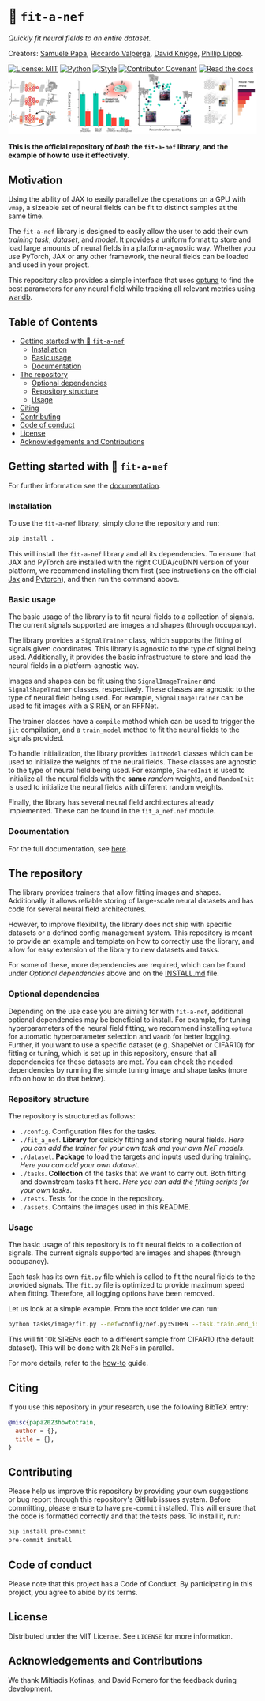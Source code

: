 # 🚀 `fit-a-nef`

*Quickly fit neural fields to an entire dataset.*

Creators: [Samuele Papa](https://samuelepapa.github.io), [Riccardo Valperga](https://twitter.com/RValperga), [David Knigge](https://twitter.com/davidmknigge), [Phillip Lippe](https://phlippe.github.io/).

[![License: MIT](https://img.shields.io/badge/License-MIT-purple)](https://opensource.org/licenses/MIT)
[![Python](https://img.shields.io/badge/python-3.9+-blue.svg)](https://www.python.org/downloads/release/python-390/)
[![Style](https://img.shields.io/badge/code%20style-black-000000)](https://github.com/psf/black)
[![Contributor Covenant](https://img.shields.io/badge/Contributor%20Covenant-2.1-4baaaa.svg)](CODE_OF_CONDUCT.md)
[![Read the docs](https://img.shields.io/badge/docs-latest-blue)](https://fit-a-nef.readthedocs.io/en/latest/)
![Schema](assets/fig-1.png)

**This is the official repository of _both_ the `fit-a-nef` library, and the example of how to use it effectively.**

## Motivation

Using the ability of JAX to easily parallelize the operations on a GPU with `vmap`, a sizeable set of neural fields can be fit to distinct samples at the same time.

The `fit-a-nef` library is designed to easily allow the user to add their own *training task*, *dataset*, and *model*. It provides a uniform format to store and load large amounts of neural fields in a platform-agnostic way. Whether you use PyTorch, JAX or any other framework, the neural fields can be loaded and used in your project.

This repository also provides a simple interface that uses [optuna](https://optuna.org/) to find the best parameters for any neural field while tracking all relevant metrics using [wandb](https://wandb.ai/).

<!-- TABLE OF CONTENTS -->

## Table of Contents

- [Getting started with 🚀 `fit-a-nef`](#getting-started-with-fit-a-nef)
  - [Installation](#installation)
  - [Basic usage](#basic-usage)
  - [Documentation](#documentation)
- [The repository](#the-repository)
  - [Optional dependencies](#optional-dependencies)
  - [Repository structure](#repository-structure)
  - [Usage](#usage)
- [Citing](#citing)
- [Contributing](#contributing)
- [Code of conduct](#code-of-conduct)
- [License](#license)
- [Acknowledgements and Contributions](#acknowledgements-and-contributions)

<!-- END OF TABLE OF CONTENTS -->

## Getting started with 🚀 `fit-a-nef`

For further information see the [documentation](https://fit-a-nef.readthedocs.io/en/latest/).

### Installation

To use the `fit-a-nef` library, simply clone the repository and run:

```bash
pip install .
```

This will install the `fit-a-nef` library and all its dependencies. To ensure that JAX and PyTorch are installed with the right CUDA/cuDNN version of your platform, we recommend installing them first (see instructions on the official [Jax](https://jax.readthedocs.io/en/latest/installation.html) and [Pytorch](https://pytorch.org/get-started/locally/)), and then run the command above.

### Basic usage

The basic usage of the library is to fit neural fields to a collection of signals. The current signals supported are images and shapes (through occupancy).

The library provides a `SignalTrainer` class, which supports the fitting of signals given coordinates. This library is agnostic to the type of signal being used. Additionally, it provides the basic infrastructure to store and load the neural fields in a platform-agnostic way.

Images and shapes can be fit using the `SignalImageTrainer` and `SignalShapeTrainer` classes, respectively. These classes are agnostic to the type of neural field being used. For example, `SignalImageTrainer` can be used to fit images with a SIREN, or an RFFNet.

The trainer classes have a `compile` method which can be used to trigger the `jit` compilation, and a `train_model` method to fit the neural fields to the signals provided.

To handle initialization, the library provides `InitModel` classes which can be used to initialize the weights of the neural fields. These classes are agnostic to the type of neural field being used. For example, `SharedInit` is used to initialize all the neural fields with the **same** _random_ weights, and `RandomInit` is used to initialize the neural fields with different random weights.

Finally, the library has several neural field architectures already implemented. These can be found in the `fit_a_nef.nef` module.

### Documentation

For the full documentation, see [here](https://fit-a-nef.readthedocs.io/en/latest/).

## The repository

The library provides trainers that allow fitting images and shapes. Additionally, it allows reliable storing of large-scale neural datasets and has code for several neural field architectures.

However, to improve flexibility, the library does not ship with specific datasets or a defined config management system. This repository is meant to provide an example and template on how to correctly use the library, and allow for easy extension of the library to new datasets and tasks.

For some of these, more dependencies are required, which can be found under _Optional dependencies_ above and on the [INSTALL.md](INSTALL.md) file.

### Optional dependencies

Depending on the use case you are aiming for with `fit-a-nef`, additional optional dependencies may be beneficial to install. For example, for tuning hyperparameters of the neural field fitting, we recommend installing `optuna` for automatic hyperparameter selection and `wandb` for better logging. Further, if you want to use a specific dataset (e.g. ShapeNet or CIFAR10) for fitting or tuning, which is set up in this repository, ensure that all dependencies for these datasets are met. You can check the needed dependencies by running the simple tuning image and shape tasks (more info on how to do that below).

### Repository structure

The repository is structured as follows:

- `./config`. Configuration files for the tasks.
- `./fit_a_nef`. **Library** for quickly fitting and storing neural fields. *Here you can add the trainer for your own task and your own NeF models*.
- `./dataset`. **Package** to load the targets and inputs used during training. *Here you can add your own dataset*.
- `./tasks`. **Collection** of the tasks that we want to carry out. Both fitting and downstream tasks fit here. *Here you can add the fitting scripts for your own tasks*.
- `./tests`. Tests for the code in the repository.
- `./assets`. Contains the images used in this README.

### Usage

The basic usage of this repository is to fit neural fields to a collection of signals. The current signals supported are images and shapes (through occupancy).

Each task has its own `fit.py` file which is called to fit the neural fields to the provided signals. The `fit.py` file is optimized to provide maximum speed when fitting. Therefore, all logging options have been removed.

Let us look at a simple example. From the root folder we can run:

```bash
python tasks/image/fit.py --nef=config/nef.py:SIREN --task.train.end_idx=10000 --task.train.num_parallel_nefs=2000"
```

This will fit 10k SIRENs each to a different sample from CIFAR10 (the default dataset). This will be done with 2k NeFs in parallel.

For more details, refer to the [how-to](HOWTO.md) guide.

## Citing

If you use this repository in your research, use the following BibTeX entry:

```bibtex
@misc{papa2023howtotrain,
  author = {},
  title = {},
}
```

## Contributing

Please help us improve this repository by providing your own suggestions or bug report through this repository's GitHub issues system.
Before committing, please ensure to have `pre-commit` installed. This will ensure that the code is formatted correctly and that the tests pass. To install it, run:

```bash
pip install pre-commit
pre-commit install
```

## Code of conduct

Please note that this project has a Code of Conduct. By participating in this project, you agree to abide by its terms.

## License

Distributed under the MIT License. See `LICENSE` for more information.

## Acknowledgements and Contributions

We thank Miltiadis Kofinas, and David Romero for the feedback during development.
